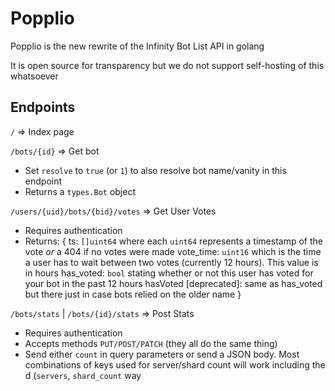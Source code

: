 # Popplio

Popplio is the new rewrite of the Infinity Bot List API in golang

It is open source for transparency but we do not support self-hosting of this whatsoever

## Endpoints

``/`` => Index page

``/bots/{id}`` => Get bot

- Set ``resolve`` to ``true`` (or ``1``) to also resolve bot name/vanity in this endpoint
- Returns a ``types.Bot`` object

``/users/{uid}/bots/{bid}/votes`` => Get User Votes

- Requires authentication
- Returns: 
	{
		ts: ``[]uint64`` where each ``uint64`` represents a timestamp of the vote *or* a 404 if no votes were made
		vote_time: ``uint16`` which is the time a user has to wait between two votes (currently 12 hours). This value is in hours
		has_voted: ``bool`` stating whether or not this user has voted for your bot in the past 12 hours
		hasVoted [deprecated]: same as has_voted but there just in case bots relied on the older name
	}

``/bots/stats`` | ``/bots/{id}/stats`` => Post Stats

- Requires authentication
- Accepts methods ``PUT/POST/PATCH`` (they all do the same thing)
- Send either ``count`` in query parameters or send a JSON body. Most combinations of keys used for server/shard count will work including the d (``servers``, ``shard_count`` way
